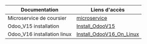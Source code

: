 |Documentation | Liens d'accès |
---------------|---------------|
|Microservice de coursier|[microservice](./Master/Microservice/coursier.md)|
|Odoo_V15 installation|[Install_OdooV15](./Master/Odoo/Odoo-V15/Installation.md)|
|Odoo_V16 installation linux |[Install_OdooV16_On_Linux](./Master/Odoo-V16/Installations/linux.md)|
